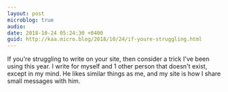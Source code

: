 ```yaml
---
layout: post
microblog: true
audio: 
date: 2018-10-24 05:24:30 +0400
guid: http://kaa.micro.blog/2018/10/24/if-youre-struggling.html
---
```

If you're struggling to write on your site, then consider a trick I've been using this year. I write for myself and  1 other person that doesn't exist, except in my mind. He likes similar things as me, and my site is how I share small messages with him.  
